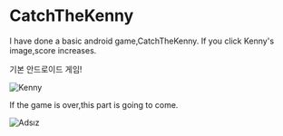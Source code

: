 # CatchTheKenny
 
I have done a basic android game,CatchTheKenny.
If you click Kenny's image,score increases.

기본 안드로이드 게임!
 
![Kenny](https://user-images.githubusercontent.com/46873580/69444766-16e0aa80-0d62-11ea-8c65-6ea51ca6f3e0.jpg)

If the game is over,this part is going to come.

![Adsız](https://user-images.githubusercontent.com/46873580/69445787-19440400-0d64-11ea-959a-a3738759996c.jpg)
